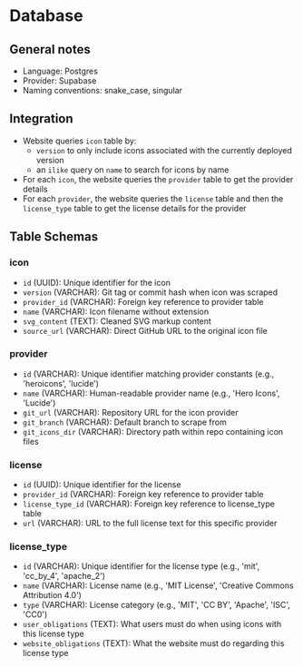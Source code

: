 # Database

## General notes

- Language: Postgres
- Provider: Supabase
- Naming conventions: snake_case, singular

## Integration

- Website queries `icon` table by:
  - `version` to only include icons associated with the currently deployed version
  - an `ilike` query on `name` to search for icons by name
- For each `icon`, the website queries the `provider` table to get the provider details
- For each `provider`, the website queries the `license` table and then the `license_type` table to get the license details for the provider

## Table Schemas

### icon

- `id` (UUID): Unique identifier for the icon
- `version` (VARCHAR): Git tag or commit hash when icon was scraped
- `provider_id` (VARCHAR): Foreign key reference to provider table
- `name` (VARCHAR): Icon filename without extension
- `svg_content` (TEXT): Cleaned SVG markup content
- `source_url` (VARCHAR): Direct GitHub URL to the original icon file

### provider

- `id` (VARCHAR): Unique identifier matching provider constants (e.g., 'heroicons', 'lucide')
- `name` (VARCHAR): Human-readable provider name (e.g., 'Hero Icons', 'Lucide')
- `git_url` (VARCHAR): Repository URL for the icon provider
- `git_branch` (VARCHAR): Default branch to scrape from
- `git_icons_dir` (VARCHAR): Directory path within repo containing icon files

### license

- `id` (UUID): Unique identifier for the license
- `provider_id` (VARCHAR): Foreign key reference to provider table
- `license_type_id` (VARCHAR): Foreign key reference to license_type table
- `url` (VARCHAR): URL to the full license text for this specific provider

### license_type

- `id` (VARCHAR): Unique identifier for the license type (e.g., 'mit', 'cc_by_4', 'apache_2')
- `name` (VARCHAR): License name (e.g., 'MIT License', 'Creative Commons Attribution 4.0')
- `type` (VARCHAR): License category (e.g., 'MIT', 'CC BY', 'Apache', 'ISC', 'CC0')
- `user_obligations` (TEXT): What users must do when using icons with this license type
- `website_obligations` (TEXT): What the website must do regarding this license type
